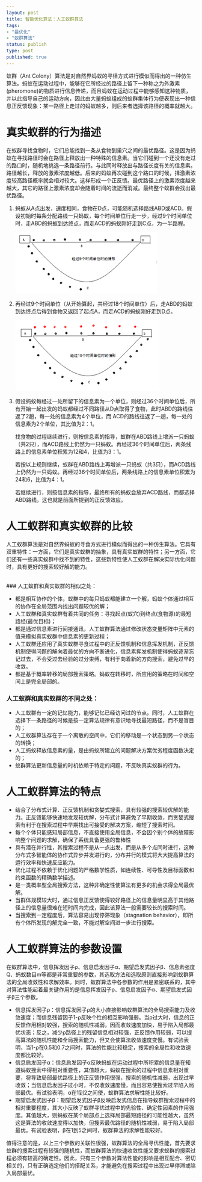 ```yaml
--- 
layout: post
title: 智能优化算法：人工蚁群算法
tags: 
- "最优化"
- "蚁群算法"
status: publish
type: post
published: true
---
```

蚁群（Ant Colony）算法是对自然界蚂蚁的寻径方式进行模似而得出的一种仿生算法。蚂蚁在运动过程中，能够在它所经过的路径上留下一种称之为外激素(pheromone)的物质进行信息传递，而且蚂蚁在运动过程中能够感知这种物质，并以此指导自己的运动方向，因此由大量蚂蚁组成的蚁群集体行为便表现出一种信息正反馈现象：某一路径上走过的蚂蚁越多，则后来者选择该路径的概率就越大。

# 真实蚁群的行为描述

在蚁群寻找食物时，它们总能找到一条从食物到巢穴之间的最优路径。这是因为蚂蚁在寻找路径时会在路径上释放出一种特殊的信息素。当它们碰到一个还没有走过的路口时，随机地挑选一条路径前行。与此同时释放出与路径长度有关的信息素。路径越长，释放的激素浓度越低。后来的蚂蚁再次碰到这个路口的时候，择激素浓度较高路径概率就会相对较大。这样形成一个正反馈。最优路径上的激素浓度越来越大，其它的路径上激素浓度却会随着时间的流逝而消减。最终整个蚁群会找出最优路径。

1. 蚂蚁从A点出发，速度相同，食物在D点，可能随机选择路线ABD或ACD。假设初始时每条分配路线一只蚂蚁，每个时间单位行走一步，经过9个时间单位时，走ABD的蚂蚁到达终点，而走ACD的蚂蚁刚好走到C点，为一半路程。

    ![蚁群](/upload/pic/2012-09-19-ant-colony1.png "")

2. 再经过9个时间单位（从开始算起，共经过18个时间单位）后，走ABD的蚂蚁到达终点后得到食物又返回了起点A，而走ACD的蚂蚁刚好走到D点。

    ![蚁群](/upload/pic/2012-09-19-ant-colony2.png "")

3. 假设蚂蚁每经过一处所留下的信息素为一个单位，则经过36个时间单位后，所有开始一起出发的蚂蚁都经过不同路径从D点取得了食物，此时ABD的路线往返了2趟，每一处的信息素为4个单位，而 ACD的路线往返了一趟，每一处的信息素为2个单位，其比值为2：1。

    找食物的过程继续进行，则按信息素的指导，蚁群在ABD路线上增派一只蚂蚁（共2只），而ACD路线上仍然为一只蚂蚁。再经过36个时间单位后，两条线路上的信息素单位积累为12和4，比值为3：1。

    若按以上规则继续，蚁群在ABD路线上再增派一只蚂蚁（共3只），而ACD路线上仍然为一只蚂蚁。再经过36个时间单位后，两条线路上的信息素单位积累为24和6，比值为4：1。

    若继续进行，则按信息素的指导，最终所有的蚂蚁会放弃ACD路线，而都选择ABD路线。这也就是前面所提到的正反馈效应。

# 人工蚁群和真实蚁群的比较

人工蚁群算法是对自然界蚂蚁的寻食方式进行模似而得出的一种仿生算法。它具有双重特性：一方面，它们是真实蚁群的抽象，具有真实蚁群的特性；另一方面，它们还有一些真实蚁群中找不到的特性，这些新特性使人工蚁群在解决实际优化问题时，具有更好的搜索较好解的能力。

<br>
### 人工蚁群和真实蚁群的相似之处：

+ 都是相互协作的个体，蚁群中的每只蚂蚁都能建立一个解，蚂蚁个体通过相互的协作在全局范围内找出问题较优的解；
+ 人工蚁群和真实蚁群有着共同的任务：寻找起点(蚁穴)到终点(食物源)的最短路经(最优目标)；
+ 都是通过信息素进行间接通讯，人工蚁群算法通过修改状态变量矩阵中元素的值来模拟真实蚁群中信息素的更新过程；
+ 人工蚁群还应用了真实蚁群寻食过程中的正反馈机制和信息挥发机制，正反馈机制使得问题的解向着最优的方向不断进化，信息素挥发机制使得蚂蚁逐渐忘记过去，不会受过去经验的过分束缚，有利于向着新的方向搜索，避免过早的收敛。
+ 都是基于概率转移的局部搜索策略。蚂蚁在转移时，所应用的策略在时间和空间上是完全局部的。

### 人工蚁群和真实蚁群的不同之处：

+ 人工蚁群有一定的记忆能力，能够记忆已经访问过的节点。同时，人工蚁群在选择下一条路径的时候是按一定算法规律有意识地寻找最短路径，而不是盲目的；
+ 人工蚁群算法存在于一个离散的空间中，它们的移动是一个状态到另一个状态的转换；
+ 人工蚂蚁释放信息素的量，是由蚂蚁所建立的问题解决方案优劣程度函数决定的；
+ 蚁群算法更新信息量的时机依赖于特定的问题，不反映真实蚁群的行为。

# 人工蚁群算法的特点
+ 结合了分布式计算、正反馈机制和贪婪式搜索，具有较强的搜索较优解的能力。正反馈能够快速地发现较优解，分布式计算避免了早期收敛，而贪婪式搜索有利于在搜索过程中早期找出可接受的解决方案，缩短了搜索时间。
+ 每个个体只能感知局部信息，不直接使用全局信息，不会因个别个体的故障影响整个问题的求解，确保了系统具备更强的鲁棒性
+ 具有潜在并行性，其搜索过程不是从一点出发，而是从多个点同时进行，这种分布式多智能体的协作式异步并发进行的，分布并行的模式将大大提高算法的运行效率和快速反应能力。
+ 优化过程不依赖于优化问题的严格数学性质，如连续性、可导性及目标函数和约束函数的精确数学描述。
+ 是一类概率型全局搜索方法，这种非确定性使算法有更多的机会求得全局最优解。
+ 当群体规模较大时，通过信息正反馈使得较好路径上的信息量明显高于其他路径上的信息量很难在短时间内完成，因此该算法一般需要较长的搜索时间。
+ 当搜索到一定程度后，算法容易出现停滞现象（stagnation behavior），即所有个体所发现的解完全一致，不能对解空间进一步进行搜索。

# 人工蚁群算法的参数设置

在蚁群算法中，信息挥发因子ρ、信息启发因子α、期望启发式因子β、信息素强度Q、蚂蚁数目m等都是非常重要的参数，其选取方法和选取原则直接影响到蚁群算法的全局收敛性和求解效率。同时，蚁群算法中各参数的作用是紧密联系的，其中对算法性能起着最关键作用的是信息挥发因子ρ、信息启发因子α、期望启发式因子β三个参数。

+ 信息挥发因子ρ：信息挥发因子ρ的大小直接影响蚁群算法的全局搜索能力及收敛速度；而信息残留因子1-ρ反映个性的相互影响强弱。当ρ过大时，信息的正反馈作用相对较强，搜索的随机性减弱，因而收敛速度加快，易于陷入局部最优状态；反之，减少ρ路径上的残留信息相对较强，正反馈作用较弱，可以提高算法的随机性能和全局搜索能力，但又会使算法收敛速度变慢。有试验表明，当1-ρ在0.5和0.7之间时，算法的性能比较稳定，搜索的全局性和收敛速度都比较好。
+ 信息启发因子α：信息启发因子α反映蚂蚁在运动过程中所积累的信息量在知道蚂蚁搜索中得相对重要性，其值越大，蚂蚁在搜索的过程中信息素相对重要，将导致局部最优路径上的正反馈作用很强，搜索的随机性减弱，出现过早收敛；当信息启发因子过小时，不仅收敛速度慢，而且容易使搜索过早陷入局部最优。有试验表明，α在1到2之间使，蚁群算法求解性能比较好。
+ 期望启发式因子β：期望启发式因子β反映启发式信息在指导蚁群搜索过程中的相对重要程度，其大小反映了蚁群寻优过程中的先验性、确定性因素的作用强度。其值越大，则蚂蚁在某个局部点上选择局部最短路径的可能性越大，虽然这是算法的收敛速度得以加快，但搜索最优路径的随机性减弱，易于陷入局部最优。有试验表明，β在1到5之间时，蚁群算法的求解性能较好。

值得注意的是，以上三个参数的关联性很强，蚁群算法的全局寻优性能，首先要求蚁群的搜索过程有较强的随机性，而蚁群算法的快速收敛性能又要求蚁群的搜索过程必须有较高的确定性。因此，只有三个参数对算法性能的影响是相互配合、密切相关的，只有正确选定他们的搭配关系，才能避免在搜索过程中出现过早停滞或陷入局部最优。
